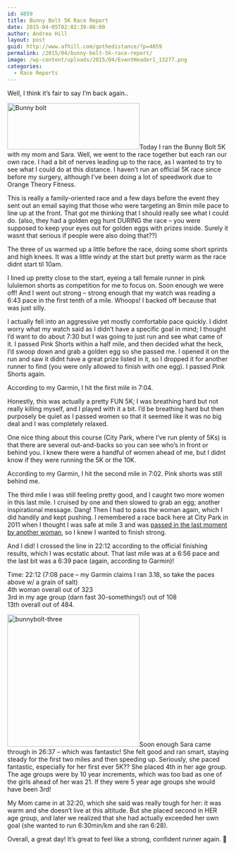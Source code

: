 ```yaml
---
id: 4859
title: Bunny Bolt 5K Race Report
date: 2015-04-05T02:02:39-06:00
author: Andrea Hill
layout: post
guid: http://www.afhill.com/gothedistance/?p=4859
permalink: /2015/04/bunny-bolt-5k-race-report/
image: /wp-content/uploads/2015/04/EventHeader1_13277.png
categories:
  - Race Reports
---
```

Well, I think it&#8217;s fair to say I&#8217;m back again.. 

[<img src="http://www.afhill.com/gothedistance/wp-content/uploads/2015/04/EventHeader1_13277-300x105.png" alt="Bunny bolt" width="300" height="105" class="alignright size-medium wp-image-4862" srcset="http://www.afhill.com/gothedistance/wp-content/uploads/2015/04/EventHeader1_13277-300x105.png 300w, http://www.afhill.com/gothedistance/wp-content/uploads/2015/04/EventHeader1_13277.png 1000w" sizes="(max-width: 300px) 100vw, 300px" />](http://www.afhill.com/gothedistance/wp-content/uploads/2015/04/EventHeader1_13277.png)Today I ran the Bunny Bolt 5K with my mom and Sara. Well, we went to the race together but each ran our own race. I had a bit of nerves leading up to the race, as I wanted to try to see what I could do at this distance. I haven&#8217;t run an official 5K race since before my surgery, although I&#8217;ve been doing a lot of speedwork due to Orange Theory Fitness. 

This is really a family-oriented race and a few days before the event they sent out an email saying that those who were targeting an 8min mile pace to line up at the front. That got me thinking that I should really see what I could do. (also, they had a golden egg hunt DURING the race &#8211; you were supposed to keep your eyes out for golden eggs with prizes inside. Surely it wasnt that serious if people were also doing that??)

The three of us warmed up a little before the race, doing some short sprints and high knees. It was a little windy at the start but pretty warm as the race didnt start til 10am. 

I lined up pretty close to the start, eyeing a tall female runner in pink lululemon shorts as competition for me to focus on. Soon enough we were off! And I went out strong &#8211; strong enough that my watch was reading a 6:43 pace in the first tenth of a mile. Whoops! I backed off because that was just silly. 

I actually fell into an aggressive yet mostly comfortable pace quickly. I didnt worry what my watch said as I didn&#8217;t have a specific goal in mind; I thought I&#8217;d want to do about 7:30 but I was going to just run and see what came of it. I passed Pink Shorts within a half mile, and then decided what the heck, I&#8217;d swoop down and grab a golden egg so she passed me. I opened it on the run and saw it didnt have a great prize listed in it, so I dropped it for another runner to find (you were only allowed to finish with one egg). I passed Pink Shorts again. 

According to my Garmin, I hit the first mile in 7:04.

Honestly, this was actually a pretty FUN 5K; I was breathing hard but not really killing myself, and I played with it a bit. I&#8217;d be breathing hard but then purposely be quiet as I passed women so that it seemed like it was no big deal and I was completely relaxed. 

One nice thing about this course (City Park, where I&#8217;ve run plenty of 5Ks) is that there are several out-and-backs so you can see who&#8217;s in front or behind you. I knew there were a handful of women ahead of me, but I didnt know if they were running the 5K or the 10K. 

According to my Garmin, I hit the second mile in 7:02. Pink shorts was still behind me.

The third mile I was still feeling pretty good, and I caught two more women in this last mile. I cruised by one and then slowed to grab an egg; another inspirational message. Dang! Then I had to pass the woman again, which I did handily and kept pushing. I remembered a race back here at City Park in 2011 when I thought I was safe at mile 3 and was [passed in the last moment by another woman](http://www.afhill.com/gothedistance/2011/12/rudolph-ramble-race-report/ "Rudolph Ramble Race Report"), so I knew I wanted to finish strong.

And I did! I crossed the line in 22:12 according to the official finishing results, which I was ecstatic about. That last mile was at a 6:56 pace and the last bit was a 6:39 pace (again, according to Garmin)!

Time: 22:12 (7:08 pace &#8211; my Garmin claims I ran 3.18, so take the paces above w/ a grain of salt)  
4th woman overall out of 323  
3rd in my age group (darn fast 30-somethings!) out of 108  
13th overall out of 484.

[<img src="http://www.afhill.com/gothedistance/wp-content/uploads/2015/04/bunnybolt-three-300x300.jpg" alt="bunnybolt-three" width="300" height="300" class="alignleft size-medium wp-image-4863" srcset="http://www.afhill.com/gothedistance/wp-content/uploads/2015/04/bunnybolt-three-300x300.jpg 300w, http://www.afhill.com/gothedistance/wp-content/uploads/2015/04/bunnybolt-three-150x150.jpg 150w, http://www.afhill.com/gothedistance/wp-content/uploads/2015/04/bunnybolt-three-36x36.jpg 36w, http://www.afhill.com/gothedistance/wp-content/uploads/2015/04/bunnybolt-three-115x115.jpg 115w, http://www.afhill.com/gothedistance/wp-content/uploads/2015/04/bunnybolt-three.jpg 608w" sizes="(max-width: 300px) 100vw, 300px" />](http://www.afhill.com/gothedistance/wp-content/uploads/2015/04/bunnybolt-three.jpg)Soon enough Sara came through in 26:37 &#8211; which was fantastic! She felt good and ran smart, staying steady for the first two miles and then speeding up. Seriously, she paced fantastic, especially for her first ever 5K?? She placed 4th in her age group. The age groups were by 10 year increments, which was too bad as one of the girls ahead of her was 21. If they were 5 year age groups she would have been 3rd!

My Mom came in at 32:20, which she said was really tough for her: it was warm and she doesn&#8217;t live at this altitude. But she placed second in HER age group, and later we realized that she had actually exceeded her own goal (she wanted to run 6:30min/km and she ran 6:28). 

Overall, a great day! It&#8217;s great to feel like a strong, confident runner again. 🙂